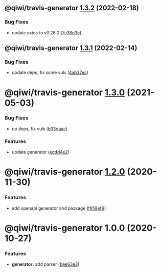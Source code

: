 ## @qiwi/travis-generator [1.3.2](https://github.com/qiwi/travis-toolkit/compare/@qiwi/travis-generator@1.3.1...@qiwi/travis-generator@1.3.2) (2022-02-18)


### Bug Fixes

* update axios to v0.26.0 ([7e38d3e](https://github.com/qiwi/travis-toolkit/commit/7e38d3e017de28498c20d96f41f4d5aa56f05d23))

## @qiwi/travis-generator [1.3.1](https://github.com/qiwi/travis-toolkit/compare/@qiwi/travis-generator@1.3.0...@qiwi/travis-generator@1.3.1) (2022-02-14)


### Bug Fixes

* update deps, fix some vuls ([4ab37ec](https://github.com/qiwi/travis-toolkit/commit/4ab37ecc842809b4d75c65fdff70f07e2b491fb7))

# @qiwi/travis-generator [1.3.0](https://github.com/qiwi/travis-toolkit/compare/@qiwi/travis-generator@1.2.0...@qiwi/travis-generator@1.3.0) (2021-05-03)


### Bug Fixes

* up deps, fix vuls ([b03daac](https://github.com/qiwi/travis-toolkit/commit/b03daac9bc68346f4df069137c23055dd0286381))


### Features

* update generator ([ecdd4e2](https://github.com/qiwi/travis-toolkit/commit/ecdd4e298f70a8800d2e1d4bd127efbad8bc10e7))

# @qiwi/travis-generator [1.2.0](https://github.com/qiwi/travis-toolkit/compare/@qiwi/travis-generator@1.1.1...@qiwi/travis-generator@1.2.0) (2020-11-30)


### Features

* add openapi generator and package ([f958ef9](https://github.com/qiwi/travis-toolkit/commit/f958ef9fd0eb1002b4bd07f2b5c6dbfb04c492ae))

# @qiwi/travis-generator 1.0.0 (2020-10-27)


### Features

* **generator:** add parser ([bee63e3](https://github.com/qiwi/travis-toolkit/commit/bee63e3ae55dc9ab3d4a7154aed42ebfa915d16d))
